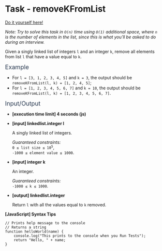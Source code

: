 # Task - removeKFromList

[Do it yourself here!](https://app.codesignal.com/interview-practice/task/gX7NXPBrYThXZuanm)

<p><em>Note: Try to solve this task in <code>O(n)</code> time using <code>O(1)</code> additional space, where <code>n</code> is the number of elements in the list, since this is what you'll be asked to do during an interview.</em></p>
<p>Given a singly linked list of integers <code>l</code> and an integer <code>k</code>, remove all elements from list <code>l</code> that have a value equal to <code>k</code>.</p>
<p><span class="markdown--header" style="color:#2b3b52;font-size:1.4em">Example</span></p>
<ul>
<li>For <code>l = [3, 1, 2, 3, 4, 5]</code> and <code>k = 3</code>, the output should be<br>
<code>removeKFromList(l, k) = [1, 2, 4, 5]</code>;</li>
<li>For <code>l = [1, 2, 3, 4, 5, 6, 7]</code> and <code>k = 10</code>, the output should be<br>
<code>removeKFromList(l, k) = [1, 2, 3, 4, 5, 6, 7]</code>.</li>
</ul>
<p><span class="markdown--header" style="color:#2b3b52;font-size:1.4em">Input/Output</span></p>
<ul>
<li>
<p><strong>[execution time limit] 4 seconds (js)</strong></p>
</li>
<li>
<p><strong>[input] linkedlist.integer l</strong></p>
<p>A singly linked list of integers.</p>
<p><em>Guaranteed constraints:</em><br>
<code>0 ≤ list size ≤ 10<sup>5</sup></code>,<br>
<code>-1000 ≤ element value ≤ 1000</code>.</p>
</li>
<li>
<p><strong>[input] integer k</strong></p>
<p>An integer.</p>
<p><em>Guaranteed constraints:</em><br>
<code>-1000 ≤ k ≤ 1000</code>.</p>
</li>
<li>
<p><strong>[output] linkedlist.integer</strong></p>
<p>Return <code>l</code> with all the values equal to <code>k</code> removed.</p>
</li>
</ul>
<p><strong>[JavaScript] Syntax Tips</strong></p>
<pre><code class="language-javascript"><span class="hljs-comment">// Prints help message to the console</span>
<span class="hljs-comment">// Returns a string</span>
<span class="hljs-function"><span class="hljs-keyword">function</span> <span class="hljs-title">helloWorld</span>(<span class="hljs-params">name</span>) </span>{
    <span class="hljs-built_in">console</span>.log(<span class="hljs-string">"This prints to the console when you Run Tests"</span>);
    <span class="hljs-keyword">return</span> <span class="hljs-string">"Hello, "</span> + name;
}

</code></pre>
